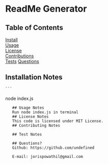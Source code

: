 
   # ReadMe Generator
   ## Table of Contents
   [Install](#Installation-Notes)  
   [Usage](#Usage-Notes)  
   [License](#License-Notes)  
   [Contributions](#Contributing-Notes)  
   [Tests](#Test-Notes)
   [Questions](#Questions)
   ## Installation Notes
    ```
node index.js
```
   ## Usage Notes
   Run node index.js in terminal
   ## License Notes
   This code is licensed under MIT License.
   ## Contributing Notes
   
   ## Test Notes
   
   ## Questions?
   Github: https://github.com/undefined 

   E-mail: jorispowathil@gmail.com